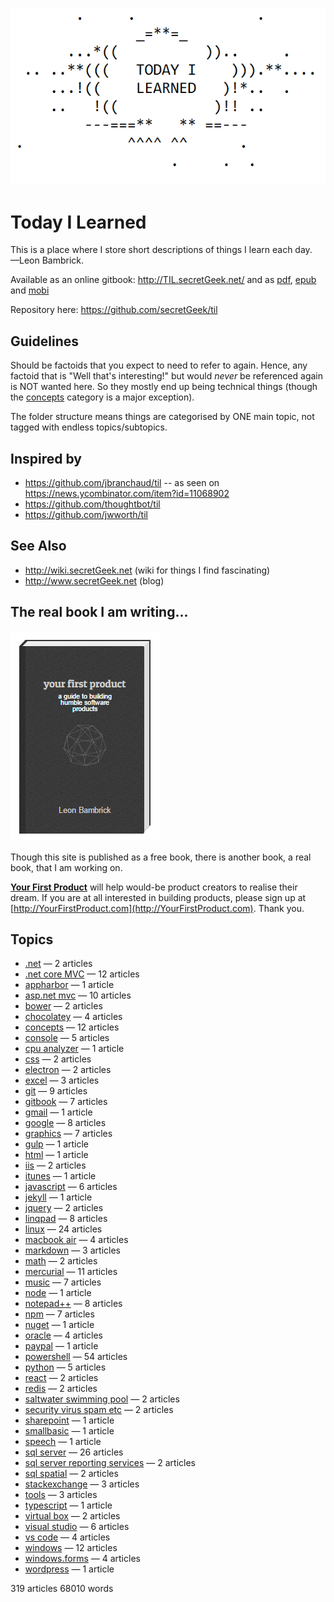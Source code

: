 ![Today I Learned](today_i_learned.png)


# Today I Learned

This is a place where I store short descriptions of things I learn each day.
<br />&mdash;Leon Bambrick.

Available as an online gitbook: http://TIL.secretGeek.net/ and as [pdf](https://www.gitbook.com/download/pdf/book/secretgeek/til), [epub](https://www.gitbook.com/download/epub/book/secretgeek/til) and [mobi](https://www.gitbook.com/download/mobi/book/secretgeek/til)

Repository here: https://github.com/secretGeek/til

## Guidelines

Should be factoids that you expect to need to refer to again. Hence, any factoid that is "Well that's interesting!" but would *never* be referenced again is NOT wanted here. So they mostly end up being technical things (though the [concepts](concepts/01_summary.md) category is a major exception).

The folder structure means things are categorised by ONE main topic, not tagged with endless topics/subtopics.

## Inspired by

 * https://github.com/jbranchaud/til -- as seen on https://news.ycombinator.com/item?id=11068902
 * https://github.com/thoughtbot/til
 * https://github.com/jwworth/til

## See Also

 * http://wiki.secretGeek.net (wiki for things I find fascinating)
 * http://www.secretGeek.net (blog)
 
## The real book I am writing...

<p><a href='http://YourFirstProduct.com'><img src='yfp_book.png' title='Your First Product' alt='Your First Product' /></a></p>

Though this site is published as a free book, there is another book, a real book, that I am working on.
 
**[Your First Product](http://YourFirstProduct.com)** will help would-be product creators to realise their dream. If you are at all interested in building products, please sign up at [http://YourFirstProduct.com](http://YourFirstProduct.com). Thank you.







## Topics

 * [.net](.net/01_summary.md) &mdash; 2 articles
 * [.net core MVC](.net_core_MVC/01_summary.md) &mdash; 12 articles
 * [appharbor](appharbor/01_summary.md) &mdash; 1 article
 * [asp.net mvc](asp.net_mvc/01_summary.md) &mdash; 10 articles
 * [bower](bower/01_summary.md) &mdash; 2 articles
 * [chocolatey](chocolatey/01_summary.md) &mdash; 4 articles
 * [concepts](concepts/01_summary.md) &mdash; 12 articles
 * [console](console/01_summary.md) &mdash; 5 articles
 * [cpu analyzer](cpu_analyzer/01_summary.md) &mdash; 1 article
 * [css](css/01_summary.md) &mdash; 2 articles
 * [electron](electron/01_summary.md) &mdash; 2 articles
 * [excel](excel/01_summary.md) &mdash; 3 articles
 * [git](git/01_summary.md) &mdash; 9 articles
 * [gitbook](gitbook/01_summary.md) &mdash; 7 articles
 * [gmail](gmail/01_summary.md) &mdash; 1 article
 * [google](google/01_summary.md) &mdash; 8 articles
 * [graphics](graphics/01_summary.md) &mdash; 7 articles
 * [gulp](gulp/01_summary.md) &mdash; 1 article
 * [html](html/01_summary.md) &mdash; 1 article
 * [iis](iis/01_summary.md) &mdash; 2 articles
 * [itunes](itunes/01_summary.md) &mdash; 1 article
 * [javascript](javascript/01_summary.md) &mdash; 6 articles
 * [jekyll](jekyll/01_summary.md) &mdash; 1 article
 * [jquery](jquery/01_summary.md) &mdash; 2 articles
 * [linqpad](linqpad/01_summary.md) &mdash; 8 articles
 * [linux](linux/01_summary.md) &mdash; 24 articles
 * [macbook air](macbook_air/01_summary.md) &mdash; 4 articles
 * [markdown](markdown/01_summary.md) &mdash; 3 articles
 * [math](math/01_summary.md) &mdash; 2 articles
 * [mercurial](mercurial/01_summary.md) &mdash; 11 articles
 * [music](music/01_summary.md) &mdash; 7 articles
 * [node](node/01_summary.md) &mdash; 1 article
 * [notepad++](notepad++/01_summary.md) &mdash; 8 articles
 * [npm](npm/01_summary.md) &mdash; 7 articles
 * [nuget](nuget/01_summary.md) &mdash; 1 article
 * [oracle](oracle/01_summary.md) &mdash; 4 articles
 * [paypal](paypal/01_summary.md) &mdash; 1 article
 * [powershell](powershell/01_summary.md) &mdash; 54 articles
 * [python](python/01_summary.md) &mdash; 5 articles
 * [react](react/01_summary.md) &mdash; 2 articles
 * [redis](redis/01_summary.md) &mdash; 2 articles
 * [saltwater swimming pool](saltwater_swimming_pool/01_summary.md) &mdash; 2 articles
 * [security virus spam etc](security_virus_spam_etc/01_summary.md) &mdash; 2 articles
 * [sharepoint](sharepoint/01_summary.md) &mdash; 1 article
 * [smallbasic](smallbasic/01_summary.md) &mdash; 1 article
 * [speech](speech/01_summary.md) &mdash; 1 article
 * [sql server](sql_server/01_summary.md) &mdash; 26 articles
 * [sql server reporting services](sql_server_reporting_services/01_summary.md) &mdash; 2 articles
 * [sql spatial](sql_spatial/01_summary.md) &mdash; 2 articles
 * [stackexchange](stackexchange/01_summary.md) &mdash; 3 articles
 * [tools](tools/01_summary.md) &mdash; 3 articles
 * [typescript](typescript/01_summary.md) &mdash; 1 article
 * [virtual box](virtual_box/01_summary.md) &mdash; 2 articles
 * [visual studio](visual_studio/01_summary.md) &mdash; 6 articles
 * [vs code](vs_code/01_summary.md) &mdash; 4 articles
 * [windows](windows/01_summary.md) &mdash; 12 articles
 * [windows.forms](windows.forms/01_summary.md) &mdash; 4 articles
 * [wordpress](wordpress/01_summary.md) &mdash; 1 article

319 articles
68010 words
